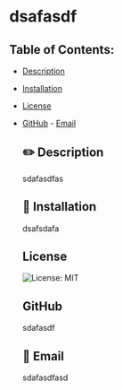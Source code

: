 # dsafasdf

## Table of Contents:
- [Description](#Description)
- [Installation](#Installation)
- [License](#License)
- [GitHub](#Github)
        - [Email](#Email)


  ## ✏️ Description
  sdafasdfas

  ## 🔨  Installation
  dsafsdafa

  ##  License
  ![License: MIT](https://img.shields.io/badge/License-MIT-yellow.svg)

  ## GitHub
  sdafasdf

  ## 📧 Email
  sdafasdfasd